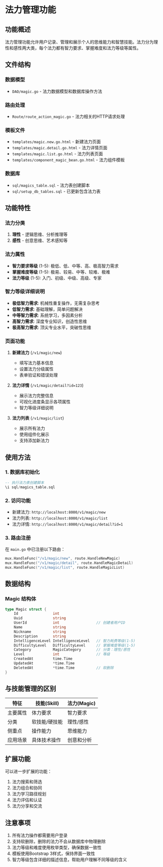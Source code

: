 # 法力管理功能

## 功能概述

法力管理功能允许用户记录、管理和展示个人的思维能力和智慧技能。法力分为理性和感性两大类，每个法力都有智力要求、掌握难度和法力等级等属性。

## 文件结构

### 数据模型
- `DAO/magic.go` - 法力数据模型和数据库操作方法

### 路由处理
- `Route/route_action_magic.go` - 法力相关的HTTP请求处理

### 模板文件
- `templates/magic.new.go.html` - 新建法力页面
- `templates/magic.detail.go.html` - 法力详情页面
- `templates/magic.list.go.html` - 法力列表页面
- `templates/component_magic_bean.go.html` - 法力组件模板

### 数据库
- `sql/magics_table.sql` - 法力表创建脚本
- `sql/setup_db_tables.sql` - 已更新包含法力表

## 功能特性

### 法力分类
1. **理性** - 逻辑思维、分析推理等
2. **感性** - 创意思维、艺术感知等

### 法力属性
- **智力要求等级** (1-5): 极低、低、中等、高、极高智力需求
- **掌握难度等级** (1-5): 极易、较易、中等、较难、极难
- **法力等级** (1-5): 入门、初级、中级、高级、专家

### 智力等级详细说明
- **极低智力需求**: 机械性重复操作，无需复杂思考
- **低智力需求**: 基础理解，简单问题解决
- **中等智力需求**: 系统学习，多因素分析
- **高智力需求**: 深度专业知识，创造性思维
- **极高智力需求**: 顶尖专业水平，突破性思维

### 页面功能
1. **新建法力** (`/v1/magic/new`)
   - 填写法力基本信息
   - 设置法力分级属性
   - 表单验证和错误处理

2. **法力详情** (`/v1/magic/detail?id=123`)
   - 展示法力完整信息
   - 可视化进度条显示各项属性
   - 智力等级详细说明

3. **法力列表** (`/v1/magic/list`)
   - 展示所有法力
   - 使用组件化展示
   - 支持添加新法力

## 使用方法

### 1. 数据库初始化
```sql
-- 执行法力表创建脚本
\i sql/magics_table.sql
```

### 2. 访问功能
- 新建法力: `http://localhost:8000/v1/magic/new`
- 法力列表: `http://localhost:8000/v1/magic/list`
- 法力详情: `http://localhost:8000/v1/magic/detail?id=1`

### 3. 路由注册
在 `main.go` 中已注册以下路由：
```go
mux.HandleFunc("/v1/magic/new", route.HandleNewMagic)
mux.HandleFunc("/v1/magic/detail", route.HandleMagicDetail)
mux.HandleFunc("/v1/magic/list", route.HandleMagicList)
```

## 数据结构

### Magic 结构体
```go
type Magic struct {
    Id                int
    Uuid              string
    UserId            int                 // 创建者用户ID
    Name              string
    Nickname          string
    Description       string
    IntelligenceLevel IntelligenceLevel   // 智力耗费等级(1-5)
    DifficultyLevel   DifficultyLevel     // 掌握难度等级(1-5)
    Category          MagicCategory       // 分类：理性/感性
    Level             int                 // 等级
    CreatedAt         time.Time
    UpdatedAt         *time.Time
    DeletedAt         *time.Time          // 软删除
}
```

## 与技能管理的区别

| 特征 | 技能(Skill) | 法力(Magic) |
|------|-------------|-------------|
| 主要属性 | 体力要求 | 智力要求 |
| 分类 | 软技能/硬技能 | 理性/感性 |
| 侧重点 | 操作能力 | 思维能力 |
| 应用场景 | 具体技术操作 | 创意和分析 |

## 扩展功能

可以进一步扩展的功能：
1. 法力搜索和筛选
2. 法力组合和协同
3. 法力学习路径规划
4. 法力评估和认证
5. 法力分享和交流

## 注意事项

1. 所有法力操作都需要用户登录
2. 支持软删除，删除的法力不会从数据库中物理删除
3. 法力等级和难度使用枚举类型，确保数据一致性
4. 模板使用Bootstrap 3样式，保持界面一致性
5. 智力等级包含详细的描述信息，帮助用户理解不同等级的含义
